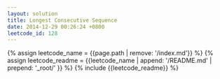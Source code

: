```yaml
---
layout: solution
title: Longest Consecutive Sequence
date: 2014-12-29 00:26:24 +0800
leetcode_id: 128
---
```

{% assign leetcode_name = {{page.path | remove: '/index.md'}}  %}
{% assign leetcode_readme = {{leetcode_name | append: '/README.md' | prepend: '_root/' }}  %}
{% include {{leetcode_readme}} %}
